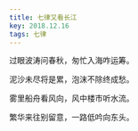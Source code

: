 ```yaml
---
title: 七律又看长江
key: 2018.12.16
tags: 七律
---
```


过眼波涛问春秋，匆忙入海咋运筹。

泥沙未尽将是累，泡沫不除终成愁。

雾里船舟看风向，风中楼市听水流。

繁华来往别留意，一路低吟向东头。

</br>

